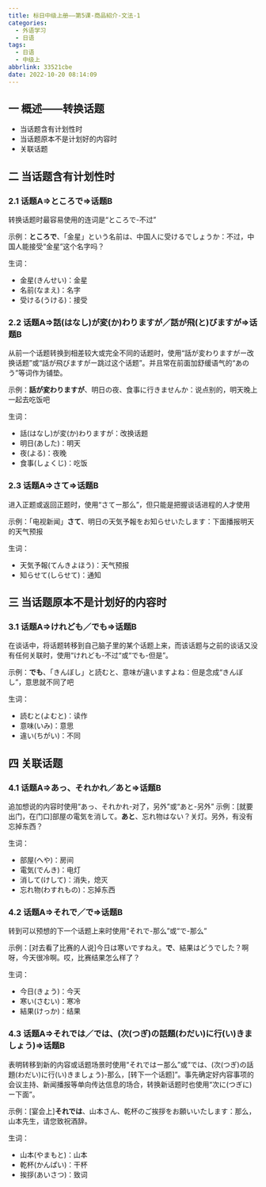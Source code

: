 ```yaml
---
title: 标日中级上册——第5课-商品紹介-文法-1
categories:
  - 外语学习
  - 日语
tags:
  - 日语
  - 中级上
abbrlink: 33521cbe
date: 2022-10-20 08:14:09
---
```

## 一 概述——转换话题

* 当话题含有计划性时
* 当话题原本不是计划好的内容时
* 关联话题

<!--more-->

## 二 当话题含有计划性时

### 2.1 话题A=>ところで=>话题B

转换话题时最容易使用的连词是“ところで-不过”

示例：**ところで**、「金星」という名前は、中国人に受けるでしょうか：不过，中国人能接受“金星”这个名字吗？

生词：

* 金星(きんせい)：金星
* 名前(なまえ)：名字
* 受ける(うける)：接受

### 2.2  话题A=>話(はなし)が変(か)わりますが／話が飛(と)びますが=>话题B

从前一个话题转换到相差较大或完全不同的话题时，使用“話が変わりますがー改换话题”或“話が飛びますがー跳过这个话题”。并且常在前面加舒缓语气的“あのう”等词作为铺垫。

示例：**話が変わりますが**、明日の夜、食事に行きませんか：说点别的，明天晚上一起去吃饭吧

生词：

* 話(はなし)が変(か)わりますが：改换话题
* 明日(あした)：明天
* 夜(よる)：夜晚
* 食事(しょくじ)：吃饭

### 2.3 话题A=>さて=>话题B

进入正题或返回正题时，使用“さてー那么”，但只能是把握谈话进程的人才使用

示例：「电视新闻」**さて**、明日の天気予報をお知らせいたします：下面播报明天的天气预报

生词：

* 天気予報(てんきよほう)：天气预报
* 知らせて(しらせて)：通知

## 三 当话题原本不是计划好的内容时

### 3.1 话题A=>けれども／でも=>话题B

在谈话中，将话题转移到自己脑子里的某个话题上来，而该话题与之前的谈话又没有任何关联时，使用“けれども-不过“或“でも-但是”。

示例：**でも**、「きんぼし」と読むと、意味が違いますよね：但是念成“きんぼし”，意思就不同了吧

生词：

* 読むと(よむと)：读作
* 意味(いみ)：意思
* 違い(ちがい)：不同

## 四 关联话题

### 4.1 话题A=>あっ、それかれ／あと=>话题B

追加想说的内容时使用“あっ、それかれ-对了，另外”或“あと-另外”
示例：[就要出门，在门口]部屋の電気を消して。**あと**、忘れ物はない？关灯。另外，有没有忘掉东西？

生词：

* 部屋(へや)：房间
* 電気(でんき)：电灯
* 消して(けして)：消失，熄灭
* 忘れ物(わすれもの)：忘掉东西

### 4.2 话题A=>それで／で=>话题B

转到可以预想的下一个话题上来时使用“それで-那么”或“で-那么”

示例：[对去看了比赛的人说]今日は寒いですねえ。**で**、結果はどうでした？啊呀，今天很冷啊。哎，比赛结果怎么样了？

生词：

* 今日(きょう)：今天
* 寒い(さむい)：寒冷
* 結果(けっか)：结果

### 4.3 话题A=>それでは／では、(次(つぎ)の話題(わだい)に行(い)きましょう)=>话题B

表明转移到新的内容或话题场景时使用“それではー那么”或“では、(次(つぎ)の話題(わだい)に行(い)きましょう)-那么，[转下一个话题]”。事先确定好内容事项的会议主持、新闻播报等单向传达信息的场合，转换新话题时也使用“次に(つぎに)ー下面”。

示例：[宴会上]**それでは**、山本さん、乾杯のご挨拶をお願いいたします：那么，山本先生，请您致祝酒辞。

生词：

* 山本(やまもと)：山本
* 乾杯(かんぱい)：干杯
* 挨拶(あいさつ)：致词



